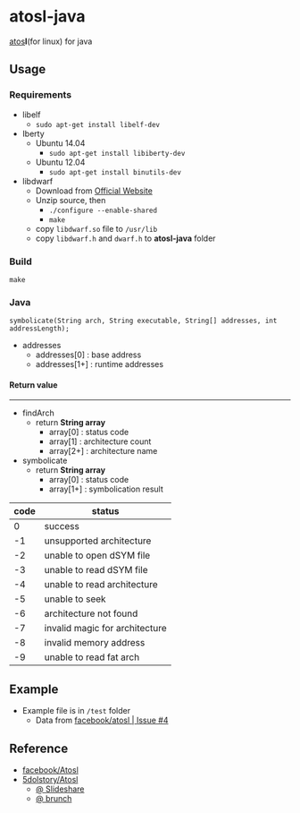 # atosl-java

[atos](https://developer.apple.com/library/mac/documentation/Darwin/Reference/ManPages/man1/atos.1.html)**l**(for linux) for java

## Usage
### Requirements

* libelf
	* `sudo apt-get install libelf-dev`
* Iberty
	* Ubuntu 14.04 
		* `sudo apt-get install libiberty-dev` 
	* Ubuntu 12.04
		* `sudo apt-get install binutils-dev`
* libdwarf
	* Download from [Official Website](http://www.prevanders.net/dwarf.html)
	* Unzip source, then 
		* `./configure --enable-shared`
		* `make`
	* copy `libdwarf.so` file to `/usr/lib`
	* copy `libdwarf.h` and `dwarf.h` to **atosl-java** folder 

### Build

```
make
```

### Java
```
symbolicate(String arch, String executable, String[] addresses, int addressLength);
```
* addresses
	* addresses[0] : base address
	* addresses[1+] : runtime addresses

#### Return value
---
* findArch
	* return **String array**
		* array[0] : status code
		* array[1] : architecture count
		* array[2+] : architecture name
* symbolicate
	* return **String array**
		* array[0] : status code
		* array[1+] : symbolication result

| code | status |
| --- | --- |
| 0 | success |
| -1 | unsupported architecture |
| -2 | unable to open dSYM file |
| -3 | unable to read dSYM file |
| -4 | unable to read architecture |
| -5 | unable to seek |
| -6 | architecture not found |
| -7 | invalid magic for architecture |
| -8 | invalid memory address |
| -9 | unable to read fat arch |


## Example
* Example file is in `/test` folder
	* Data from [facebook/atosl | Issue #4](https://github.com/facebook/atosl/issues/4#issuecomment-36735953) 

## Reference
* [facebook/Atosl](https://github.com/facebook/atosl)
* [5dolstory/Atosl](https://github.com/5dolstory/atosl)
	* [@ Slideshare](http://www.slideshare.net/ssuserff9480/ios-symbolication-53179936)
	* [@ brunch](https://brunch.co.kr/magazine/symbolication)
